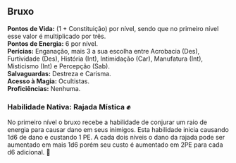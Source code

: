 ## Bruxo <a id="bruxo"></a>

**Pontos de Vida:** (1 + Constituição) por nível, sendo que no primeiro nível esse valor é multiplicado por três.</br>
**Pontos de Energia:** 6 por nível.</br>
**Perícias:** Enganação, mais 3 a sua escolha entre Acrobacia (Des), Furtividade (Des), História (Int), Intimidação (Car), Manufatura (Int), Misticismo (Int) e Percepção (Sab).</br>
**Salvaguardas:** Destreza e Carisma.</br>
**Acesso à Magia:** Ocultistas.</br>
**Proficiências:** Nenhuma.</br>

### Habilidade Nativa: Rajada Mística ✊
No primeiro nível o bruxo recebe a habilidade de conjurar um raio de energia para causar dano em seus inimigos. Esta habilidade inicia causando 1d6 de dano e custando 1 PE. A cada dois níveis o dano da rajada pode ser aumentado em mais 1d6 porém seu custo é aumentado em 2PE para cada d6 adicional. 🧙